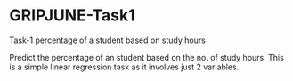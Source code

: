 # GRIPJUNE-Task1
Task-1 percentage of a student based on study hours

Predict the percentage of an student based on the no. of study hours.
 This is a simple linear regression task as it involves just 2 variables.
